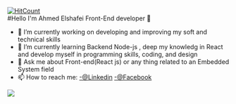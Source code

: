 [![HitCount](http://hits.dwyl.com/AhmedElshaf3i/AhmedElshaf3i.svg)](http://hits.dwyl.com/AhmedElshaf3i/AhmedElshaf3i)<br>
#Hello I'm Ahmed Elshafei Front-End developer  👋
- 🔭 I’m currently working on developing and improving my soft and technical skills
- 🌱 I’m currently learning Backend Node-js , deep my knowledg in React and develop myself in programming skills, coding, and design
- 💬 Ask me about Front-end(React js) or any thing related to an Embedded System field
- 📫 How to reach me: [-@Linkedin](https://www.linkedin.com/in/ahmed-elshafei-22797b137/) [-@Facebook](https://www.facebook.com/A7med.Elshaf3i)

<img src="https://github-readme-stats.vercel.app/api?username=AhmedElshaf3i&&show_icons=true&title_color=ffffff&icon_color=bb2acf&text_color=daf7dc&bg_color=151515">
